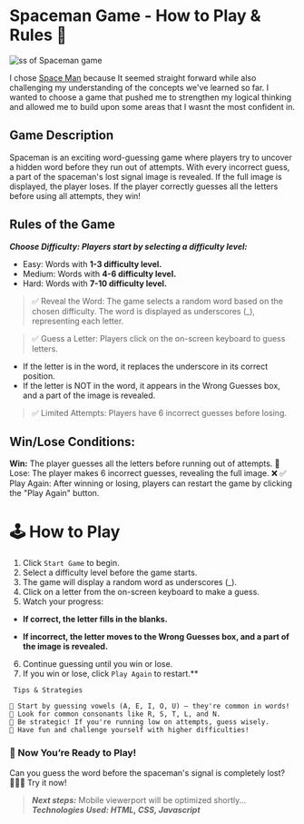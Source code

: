 # Spaceman Game - How to Play & Rules 🚀

![ss of Spaceman game](https://i.imgur.com/v4chj4s.png)


I chose [Space Man](https://sage-nwanne.github.io/Spaceman/) because It seemed straight forward while also challenging my understanding of the concepts we've learned so far. I wanted to choose a game that pushed me to strengthen my logical thinking and allowed me to build upon some areas that I wasnt the most confident in.


## **Game Description**
Spaceman  is an exciting word-guessing game where players try to uncover a hidden word before they run out of attempts. With every incorrect guess, a part of the spaceman's lost signal image is revealed. If the full image is displayed, the player loses. If the player correctly guesses all the letters before using all attempts, they win!


## Rules of the Game
 ***Choose Difficulty: Players start by selecting a difficulty level:***
* Easy: Words with **1-3 difficulty level.**
* Medium: Words with **4-6 difficulty level.**
* Hard: Words with **7-10 difficulty level.**
>✅ Reveal the Word: The game selects a random word based on the chosen difficulty. The word is displayed as underscores (_), representing each letter.

> ✅ Guess a Letter: Players click on the on-screen keyboard to guess letters.

   * If the letter is in the word, it replaces the underscore in its correct position.
* If the letter is NOT in the word, it appears in the Wrong Guesses box, and a part of the image is revealed.
>✅ Limited Attempts: Players have 6 incorrect guesses before losing.

## Win/Lose Conditions:

**Win:** The player guesses all the letters before running out of attempts. 🎉
Lose: The player makes 6 incorrect guesses, revealing the full image. ❌
✅ Play Again: After winning or losing, players can restart the game by clicking the "Play Again" button.

# 🕹️ How to Play
1. Click ```Start Game``` to begin.  
2. Select a difficulty level before the game starts.
3. The game will display a random word as underscores (_).
4. Click on a letter from the on-screen keyboard to make a guess. 
5. Watch your progress:

*    **If correct, the letter fills in the blanks.**

*    **If incorrect, the letter moves to the Wrong Guesses box, and a part of the image is revealed.**

6. Continue guessing until you win or lose.
7. If you win or lose, click ```Play Again``` to restart.**
```
 Tips & Strategies

🔹 Start by guessing vowels (A, E, I, O, U) – they're common in words!
🔹 Look for common consonants like R, S, T, L, and N.
🔹 Be strategic! If you're running low on attempts, guess wisely.
🔹 Have fun and challenge yourself with higher difficulties!
```
### 🎉 Now You’re Ready to Play!
Can you guess the word before the spaceman's signal is completely lost? 👨‍🚀🚀 Try it now!

> ***Next steps:*** 
Mobile viewerport will be optimized shortly...
***Technologies Used: HTML, CSS, Javascript***